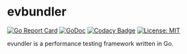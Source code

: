 # evbundler
[![Go Report Card](https://goreportcard.com/badge/github.com/theoden9014/evbundler)](https://goreportcard.com/report/github.com/theoden9014/evbundler)
[![GoDoc](https://godoc.org/github.com/theoden9014/evbundler?status.svg)](https://godoc.org/github.com/theoden9014/evbundler)
[![Codacy Badge](https://api.codacy.com/project/badge/Grade/76e08b4b0a734ca59bdb4da18b546a30)](https://app.codacy.com/gh/go-loadtest/evbundler?utm_source=github.com&utm_medium=referral&utm_content=go-loadtest/evbundler&utm_campaign=Badge_Grade_Dashboard)
[![License: MIT](https://img.shields.io/badge/License-MIT-yellow.svg)](https://opensource.org/licenses/MIT)

evundler is a performance testing framework written in Go.

